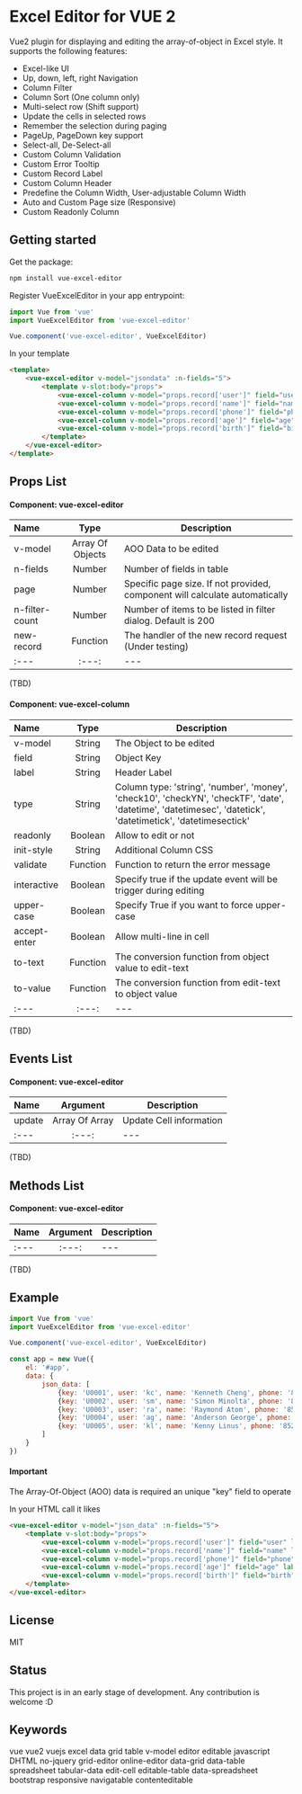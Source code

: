 # Excel Editor for VUE 2

Vue2 plugin for displaying and editing the array-of-object in Excel style. It supports the following features:

- Excel-like UI
- Up, down, left, right Navigation
- Column Filter
- Column Sort (One column only)
- Multi-select row (Shift support)
- Update the cells in selected rows
- Remember the selection during paging
- PageUp, PageDown key support
- Select-all, De-Select-all
- Custom Column Validation
- Custom Error Tooltip
- Custom Record Label
- Custom Column Header
- Predefine the Column Width, User-adjustable Column Width
- Auto and Custom Page size (Responsive)
- Custom Readonly Column

## Getting started

Get the package:
```bash
npm install vue-excel-editor
```

Register VueExcelEditor in your app entrypoint:
```js
import Vue from 'vue'
import VueExcelEditor from 'vue-excel-editor'

Vue.component('vue-excel-editor', VueExcelEditor)
```

In your template
```html
<template>
    <vue-excel-editor v-model="jsondata" :n-fields="5">
        <template v-slot:body="props">
            <vue-excel-column v-model="props.record['user']" field="user" label="User" />
            <vue-excel-column v-model="props.record['name']" field="name" label="Name" />
            <vue-excel-column v-model="props.record['phone']" field="phone" label="Phone" />
            <vue-excel-column v-model="props.record['age']" field="age" label="Age" />
            <vue-excel-column v-model="props.record['birth']" field="birth" label="Birth" />
        </template>
    </vue-excel-editor>
</template>

```

## Props List

#### Component: vue-excel-editor
| Name             | Type              | Description |
| :---             | :---:             | ---         |
| v-model          | Array Of Objects  | AOO Data to be edited | 
| n-fields         | Number            | Number of fields in table |
| page             | Number            | Specific page size. If not provided, component will calculate automatically |
| n-filter-count   | Number            | Number of items to be listed in filter dialog. Default is 200 |
| new-record       | Function          | The handler of the new record request (Under testing) |
| :---             | :---:             | ---         |

(TBD)

#### Component: vue-excel-column
| Name             | Type              | Description |
| :---             | :---:             | ---         |
| v-model          | String            | The Object to be edited |
| field            | String            | Object Key |
| label            | String            | Header Label |
| type             | String            | Column type: 'string', 'number', 'money', 'check10', 'checkYN', 'checkTF', 'date', 'datetime', 'datetimesec', 'datetick', 'datetimetick', 'datetimesectick' |
| readonly         | Boolean           | Allow to edit or not |
| init-style       | String            | Additional Column CSS |
| validate         | Function          | Function to return the error message |
| interactive      | Boolean           | Specify true if the update event will be trigger during editing |
| upper-case       | Boolean           | Specify True if you want to force upper-case |
| accept-enter     | Boolean           | Allow multi-line in cell |
| to-text          | Function          | The conversion function from object value to edit-text |
| to-value         | Function          | The conversion function from edit-text to object value |
| :---             | :---:             | ---         |

(TBD)

## Events List

#### Component: vue-excel-editor
| Name             | Argument          | Description |
| :---             | :---:             | ---         |
| update           | Array Of Array    | Update Cell information |
| :---             | :---:             | ---         |

(TBD)

## Methods List

#### Component: vue-excel-editor
| Name             | Argument          | Description |
| :---             | :---:             | ---         |
| :---             | :---:             | ---         |

(TBD)

## Example

```js
import Vue from 'vue'
import VueExcelEditor from 'vue-excel-editor'

Vue.component('vue-excel-editor', VueExcelEditor)

const app = new Vue({
    el: '#app',
    data: {
        json_data: [
            {key: 'U0001', user: 'kc', name: 'Kenneth Cheng', phone: '852-1234-5678', age: 25, birth: '1997-07-01'},
            {key: 'U0002', user: 'sm', name: 'Simon Minolta', phone: '852-1234-5682', age: 20, birth: '1999-11-12'},
            {key: 'U0003', user: 'ra', name: 'Raymond Atom', phone: '852-1234-5683', age: 18, birth: '2000-06-11'},
            {key: 'U0004', user: 'ag', name: 'Anderson George', phone: '852-1234-5684', age: 22, birth: '2002-08-01'},
            {key: 'U0005', user: 'kl', name: 'Kenny Linus', phone: '852-1234-5685', age: 29, birth: '1990-09-01'}
        ]
    }
})
```

#### Important
The Array-Of-Object (AOO) data is required an unique "key" field to operate

In your HTML call it likes

```html
<vue-excel-editor v-model="json_data" :n-fields="5">
    <template v-slot:body="props">
        <vue-excel-column v-model="props.record['user']" field="user" label="User" />
        <vue-excel-column v-model="props.record['name']" field="name" label="Name" />
        <vue-excel-column v-model="props.record['phone']" field="phone" label="Phone" />
        <vue-excel-column v-model="props.record['age']" field="age" label="Age" />
        <vue-excel-column v-model="props.record['birth']" field="birth" label="Birth" />
    </template>
</vue-excel-editor>
```

## License
MIT

## Status
This project is in an early stage of development. Any contribution is welcome :D

## Keywords
vue vue2 vuejs excel data grid table v-model editor editable javascript DHTML no-jquery grid-editor online-editor data-grid data-table spreadsheet tabular-data edit-cell editable-table data-spreadsheet bootstrap responsive navigatable contenteditable
